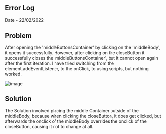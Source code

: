 Error Log
--

Date - 22/02/2022

Problem
--
After opening the 'middleButtonsContainer' by clicking on the 'middleBody', it opens it successfully. However, after clicking
on the <span></span> closeButton it successfully closes the 'middleButtonsContainer', but it cannot open again after the first iteration.
I have tried switching from the element.addEventListener, to the onClick, to using scripts, but nothing worked.

![image](https://user-images.githubusercontent.com/97687673/155160059-35773a7c-4cf7-454a-bf87-029ec0539f31.png)


Solution
--
The Solution involved placing the middle Container outside of the middleBody, because when clicking the closeButton, it does get clicked, but afterwards the onclick of the middleBody overrides the onclick of the closeButton, causing it not to change at all.
